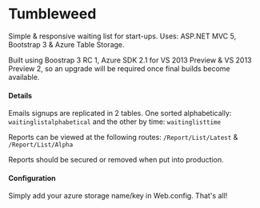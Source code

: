 Tumbleweed
==========

Simple & responsive waiting list for start-ups. Uses: ASP.NET MVC 5, Bootstrap 3 & Azure Table Storage.

Built using Boostrap 3 RC 1, Azure SDK 2.1 for VS 2013 Preview & VS 2013 Preview 2, so an upgrade will be required once final builds become available.

#### Details

Emails signups are replicated in 2 tables. One sorted alphabetically: `waitinglistalphabetical` and the other by time: `waitinglisttime`


Reports can be viewed at the following routes: `/Report/List/Latest` & `/Report/List/Alpha`

Reports should be secured or removed when put into production.


#### Configuration

Simply add your azure storage name/key in Web.config. That's all!
